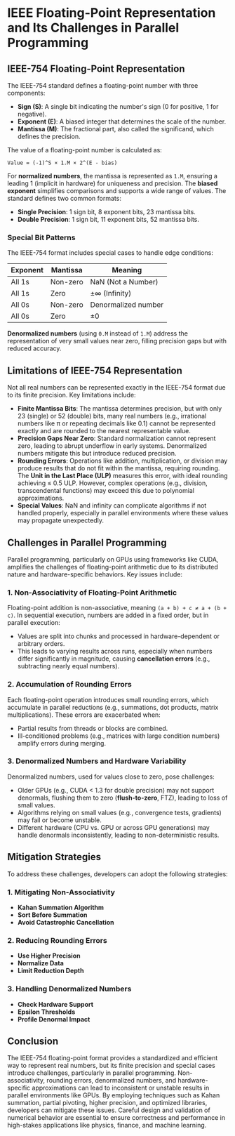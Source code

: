 # IEEE Floating-Point Representation and Its Challenges in Parallel Programming

## IEEE-754 Floating-Point Representation

The IEEE-754 standard defines a floating-point number with three components:

- **Sign (S)**: A single bit indicating the number's sign (0 for positive, 1 for negative).
- **Exponent (E)**: A biased integer that determines the scale of the number.
- **Mantissa (M)**: The fractional part, also called the significand, which defines the precision.

The value of a floating-point number is calculated as:

```
Value = (-1)^S × 1.M × 2^(E - bias)
```

For **normalized numbers**, the mantissa is represented as `1.M`, ensuring a leading 1 (implicit in hardware) for uniqueness and precision. The **biased exponent** simplifies comparisons and supports a wide range of values. The standard defines two common formats:

- **Single Precision**: 1 sign bit, 8 exponent bits, 23 mantissa bits.
- **Double Precision**: 1 sign bit, 11 exponent bits, 52 mantissa bits.

### Special Bit Patterns

The IEEE-754 format includes special cases to handle edge conditions:

| Exponent    | Mantissa   | Meaning                |
|-------------|------------|------------------------|
| All 1s      | Non-zero   | NaN (Not a Number)     |
| All 1s      | Zero       | ±∞ (Infinity)          |
| All 0s      | Non-zero   | Denormalized number    |
| All 0s      | Zero       | ±0                     |

**Denormalized numbers** (using `0.M` instead of `1.M`) address the representation of very small values near zero, filling precision gaps but with reduced accuracy.

## Limitations of IEEE-754 Representation

Not all real numbers can be represented exactly in the IEEE-754 format due to its finite precision. Key limitations include:

- **Finite Mantissa Bits**: The mantissa determines precision, but with only 23 (single) or 52 (double) bits, many real numbers (e.g., irrational numbers like π or repeating decimals like 0.1) cannot be represented exactly and are rounded to the nearest representable value.
- **Precision Gaps Near Zero**: Standard normalization cannot represent zero, leading to abrupt underflow in early systems. Denormalized numbers mitigate this but introduce reduced precision.
- **Rounding Errors**: Operations like addition, multiplication, or division may produce results that do not fit within the mantissa, requiring rounding. The **Unit in the Last Place (ULP)** measures this error, with ideal rounding achieving ≤ 0.5 ULP. However, complex operations (e.g., division, transcendental functions) may exceed this due to polynomial approximations.
- **Special Values**: NaN and infinity can complicate algorithms if not handled properly, especially in parallel environments where these values may propagate unexpectedly.

## Challenges in Parallel Programming

Parallel programming, particularly on GPUs using frameworks like CUDA, amplifies the challenges of floating-point arithmetic due to its distributed nature and hardware-specific behaviors. Key issues include:

### 1. Non-Associativity of Floating-Point Arithmetic

Floating-point addition is non-associative, meaning `(a + b) + c ≠ a + (b + c)`. In sequential execution, numbers are added in a fixed order, but in parallel execution:

- Values are split into chunks and processed in hardware-dependent or arbitrary orders.
- This leads to varying results across runs, especially when numbers differ significantly in magnitude, causing **cancellation errors** (e.g., subtracting nearly equal numbers).

### 2. Accumulation of Rounding Errors

Each floating-point operation introduces small rounding errors, which accumulate in parallel reductions (e.g., summations, dot products, matrix multiplications). These errors are exacerbated when:

- Partial results from threads or blocks are combined.
- Ill-conditioned problems (e.g., matrices with large condition numbers) amplify errors during merging.

### 3. Denormalized Numbers and Hardware Variability

Denormalized numbers, used for values close to zero, pose challenges:

- Older GPUs (e.g., CUDA < 1.3 for double precision) may not support denormals, flushing them to zero (**flush-to-zero**, FTZ), leading to loss of small values.
- Algorithms relying on small values (e.g., convergence tests, gradients) may fail or become unstable.
- Different hardware (CPU vs. GPU or across GPU generations) may handle denormals inconsistently, leading to non-deterministic results.


## Mitigation Strategies

To address these challenges, developers can adopt the following strategies:

### 1. Mitigating Non-Associativity

- **Kahan Summation Algorithm**
- **Sort Before Summation**
- **Avoid Catastrophic Cancellation**

### 2. Reducing Rounding Errors

- **Use Higher Precision**
- **Normalize Data**
- **Limit Reduction Depth**

### 3. Handling Denormalized Numbers

- **Check Hardware Support**
- **Epsilon Thresholds**
- **Profile Denormal Impact**

## Conclusion

The IEEE-754 floating-point format provides a standardized and efficient way to represent real numbers, but its finite precision and special cases introduce challenges, particularly in parallel programming. Non-associativity, rounding errors, denormalized numbers, and hardware-specific approximations can lead to inconsistent or unstable results in parallel environments like GPUs. By employing techniques such as Kahan summation, partial pivoting, higher precision, and optimized libraries, developers can mitigate these issues. Careful design and validation of numerical behavior are essential to ensure correctness and performance in high-stakes applications like physics, finance, and machine learning.